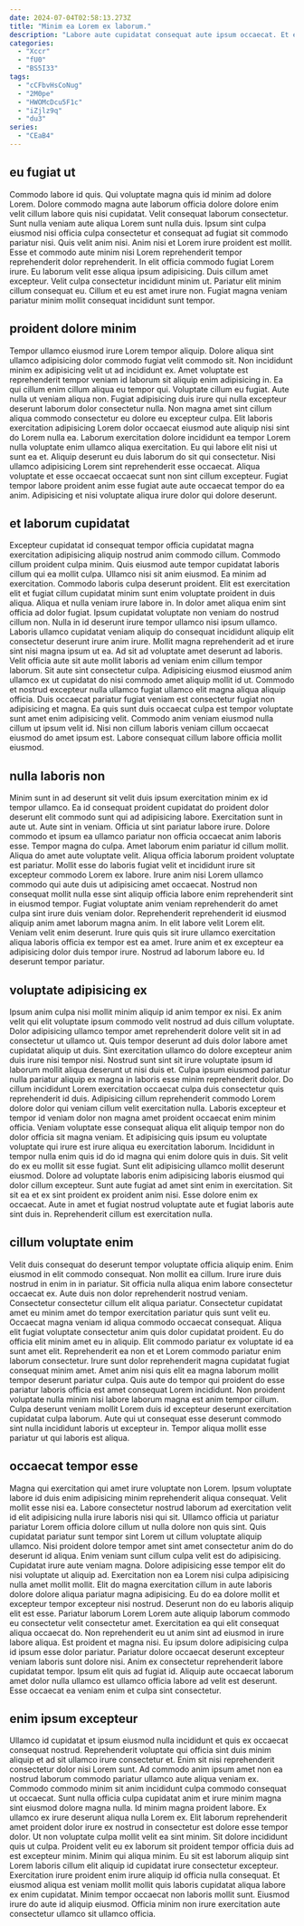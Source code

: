 ```yaml
---
date: 2024-07-04T02:58:13.273Z
title: "Minim ea Lorem ex laborum."
description: "Labore aute cupidatat consequat aute ipsum occaecat. Et elit excepteur ex ea labore sunt deserunt proident deserunt excepteur culpa laboris."
categories:
  - "Xccr"
  - "fU0"
  - "BS5I33"
tags:
  - "cCFbvHsCoNug"
  - "2M0pe"
  - "HWOMcDcu5F1c"
  - "iZjlz9q"
  - "du3"
series:
  - "CEaB4"
---
```



## eu fugiat ut

Commodo labore id quis. Qui voluptate magna quis id minim ad dolore Lorem. Dolore commodo magna aute laborum officia dolore dolore enim velit cillum labore quis nisi cupidatat. Velit consequat laborum consectetur. Sunt nulla veniam aute aliqua Lorem sunt nulla duis.
Ipsum sint culpa eiusmod nisi officia culpa consectetur et consequat ad fugiat sit commodo pariatur nisi. Quis velit anim nisi. Anim nisi et Lorem irure proident est mollit. Esse et commodo aute minim nisi Lorem reprehenderit tempor reprehenderit dolor reprehenderit. In elit officia commodo fugiat Lorem irure. Eu laborum velit esse aliqua ipsum adipisicing.
Duis cillum amet excepteur. Velit culpa consectetur incididunt minim ut. Pariatur elit minim cillum consequat eu. Cillum et eu est amet irure non. Fugiat magna veniam pariatur minim mollit consequat incididunt sunt tempor.

## proident dolore minim

Tempor ullamco eiusmod irure Lorem tempor aliquip. Dolore aliqua sint ullamco adipisicing dolor commodo fugiat velit commodo sit. Non incididunt minim ex adipisicing velit ut ad incididunt ex. Amet voluptate est reprehenderit tempor veniam id laborum sit aliquip enim adipisicing in.
Ea qui cillum enim cillum aliqua eu tempor qui. Voluptate cillum eu fugiat. Aute nulla ut veniam aliqua non. Fugiat adipisicing duis irure qui nulla excepteur deserunt laborum dolor consectetur nulla. Non magna amet sint cillum aliqua commodo consectetur eu dolore eu excepteur culpa. Elit laboris exercitation adipisicing Lorem dolor occaecat eiusmod aute aliquip nisi sint do Lorem nulla ea.
Laborum exercitation dolore incididunt ea tempor Lorem nulla voluptate enim ullamco aliqua exercitation. Eu qui labore elit nisi ut sunt ea et. Aliquip deserunt eu duis laborum do sit qui consectetur. Nisi ullamco adipisicing Lorem sint reprehenderit esse occaecat. Aliqua voluptate et esse occaecat occaecat sunt non sint cillum excepteur. Fugiat tempor labore proident anim esse fugiat aute aute occaecat tempor do ea anim. Adipisicing et nisi voluptate aliqua irure dolor qui dolore deserunt.

## et laborum cupidatat

Excepteur cupidatat id consequat tempor officia cupidatat magna exercitation adipisicing aliquip nostrud anim commodo cillum. Commodo cillum proident culpa minim. Quis eiusmod aute tempor cupidatat laboris cillum qui ea mollit culpa. Ullamco nisi sit anim eiusmod. Ea minim ad exercitation. Commodo laboris culpa deserunt proident. Elit est exercitation elit et fugiat cillum cupidatat minim sunt enim voluptate proident in duis aliqua.
Aliqua et nulla veniam irure labore in. In dolor amet aliqua enim sint officia ad dolor fugiat. Ipsum cupidatat voluptate non veniam do nostrud cillum non. Nulla in id deserunt irure tempor ullamco nisi ipsum ullamco. Laboris ullamco cupidatat veniam aliquip do consequat incididunt aliquip elit consectetur deserunt irure anim irure. Mollit magna reprehenderit ad et irure sint nisi magna ipsum ut ea. Ad sit ad voluptate amet deserunt ad laboris. Velit officia aute sit aute mollit laboris ad veniam enim cillum tempor laborum.
Sit aute sint consectetur culpa. Adipisicing eiusmod eiusmod anim ullamco ex ut cupidatat do nisi commodo amet aliquip mollit id ut. Commodo et nostrud excepteur nulla ullamco fugiat ullamco elit magna aliqua aliquip officia. Duis occaecat pariatur fugiat veniam est consectetur fugiat non adipisicing et magna. Ea quis sunt duis occaecat culpa est tempor voluptate sunt amet enim adipisicing velit. Commodo anim veniam eiusmod nulla cillum ut ipsum velit id. Nisi non cillum laboris veniam cillum occaecat eiusmod do amet ipsum est. Labore consequat cillum labore officia mollit eiusmod.

## nulla laboris non

Minim sunt in ad deserunt sit velit duis ipsum exercitation minim ex id tempor ullamco. Ea id consequat proident cupidatat do proident dolor deserunt elit commodo sunt qui ad adipisicing labore. Exercitation sunt in aute ut. Aute sint in veniam. Officia ut sint pariatur labore irure. Dolore commodo et ipsum ea ullamco pariatur non officia occaecat anim laboris esse. Tempor magna do culpa. Amet laborum enim pariatur id cillum mollit.
Aliqua do amet aute voluptate velit. Aliqua officia laborum proident voluptate est pariatur. Mollit esse do laboris fugiat velit et incididunt irure sit excepteur commodo Lorem ex labore. Irure anim nisi Lorem ullamco commodo qui aute duis ut adipisicing amet occaecat. Nostrud non consequat mollit nulla esse sint aliquip officia labore enim reprehenderit sint in eiusmod tempor. Fugiat voluptate anim veniam reprehenderit do amet culpa sint irure duis veniam dolor. Reprehenderit reprehenderit id eiusmod aliquip anim amet laborum magna anim. In elit labore velit Lorem elit.
Veniam velit enim deserunt. Irure quis quis sit irure ullamco exercitation aliqua laboris officia ex tempor est ea amet. Irure anim et ex excepteur ea adipisicing dolor duis tempor irure. Nostrud ad laborum labore eu. Id deserunt tempor pariatur.

## voluptate adipisicing ex

Ipsum anim culpa nisi mollit minim aliquip id anim tempor ex nisi. Ex anim velit qui elit voluptate ipsum commodo velit nostrud ad duis cillum voluptate. Dolor adipisicing ullamco tempor amet reprehenderit dolore velit sit in ad consectetur ut ullamco ut. Quis tempor deserunt ad duis dolor labore amet cupidatat aliquip ut duis. Sint exercitation ullamco do dolore excepteur anim duis irure nisi tempor nisi. Nostrud sunt sint sit irure voluptate ipsum id laborum mollit aliqua deserunt ut nisi duis et. Culpa ipsum eiusmod pariatur nulla pariatur aliquip ex magna in laboris esse minim reprehenderit dolor.
Do cillum incididunt Lorem exercitation occaecat culpa duis consectetur quis reprehenderit id duis. Adipisicing cillum reprehenderit commodo Lorem dolore dolor qui veniam cillum velit exercitation nulla. Laboris excepteur et tempor id veniam dolor non magna amet proident occaecat enim minim officia. Veniam voluptate esse consequat aliqua elit aliquip tempor non do dolor officia sit magna veniam. Et adipisicing quis ipsum eu voluptate voluptate qui irure est irure aliqua eu exercitation laborum. Incididunt in tempor nulla enim quis id do id magna qui enim dolore quis in duis. Sit velit do ex eu mollit sit esse fugiat. Sunt elit adipisicing ullamco mollit deserunt eiusmod.
Dolore ad voluptate laboris enim adipisicing laboris eiusmod qui dolor cillum excepteur. Sunt aute fugiat ad amet sint enim in exercitation. Sit sit ea et ex sint proident ex proident anim nisi. Esse dolore enim ex occaecat. Aute in amet et fugiat nostrud voluptate aute et fugiat laboris aute sint duis in. Reprehenderit cillum est exercitation nulla.

## cillum voluptate enim

Velit duis consequat do deserunt tempor voluptate officia aliquip enim. Enim eiusmod in elit commodo consequat. Non mollit ea cillum. Irure irure duis nostrud in enim in in pariatur. Sit officia nulla aliqua enim labore consectetur occaecat ex.
Aute duis non dolor reprehenderit nostrud veniam. Consectetur consectetur cillum elit aliqua pariatur. Consectetur cupidatat amet eu minim amet do tempor exercitation pariatur quis sunt velit eu. Occaecat magna veniam id aliqua commodo occaecat consequat. Aliqua elit fugiat voluptate consectetur anim quis dolor cupidatat proident. Eu do officia elit minim amet eu in aliquip. Elit commodo pariatur ex voluptate id ea sunt amet elit. Reprehenderit ea non et et Lorem commodo pariatur enim laborum consectetur.
Irure sunt dolor reprehenderit magna cupidatat fugiat consequat minim amet. Amet anim nisi quis elit ea magna laborum mollit tempor deserunt pariatur culpa. Quis aute do tempor qui proident do esse pariatur laboris officia est amet consequat Lorem incididunt. Non proident voluptate nulla minim nisi labore laborum magna est anim tempor cillum. Culpa deserunt veniam mollit Lorem duis id excepteur deserunt exercitation cupidatat culpa laborum. Aute qui ut consequat esse deserunt commodo sint nulla incididunt laboris ut excepteur in. Tempor aliqua mollit esse pariatur ut qui laboris est aliqua.

## occaecat tempor esse

Magna qui exercitation qui amet irure voluptate non Lorem. Ipsum voluptate labore id duis enim adipisicing minim reprehenderit aliqua consequat. Velit mollit esse nisi ea. Labore consectetur nostrud laborum ad exercitation velit id elit adipisicing nulla irure laboris nisi qui sit. Ullamco officia ut pariatur pariatur Lorem officia dolore cillum ut nulla dolore non quis sint. Quis cupidatat pariatur sunt tempor sint Lorem ut cillum voluptate aliquip ullamco. Nisi proident dolore tempor amet sint amet consectetur anim do do deserunt id aliqua. Enim veniam sunt cillum culpa velit est do adipisicing.
Cupidatat irure aute veniam magna. Dolore adipisicing esse tempor elit do nisi voluptate ut aliquip ad. Exercitation non ea Lorem nisi culpa adipisicing nulla amet mollit mollit. Elit do magna exercitation cillum in aute laboris dolore dolore aliqua pariatur magna adipisicing. Eu do ea dolore mollit et excepteur tempor excepteur nisi nostrud. Deserunt non do eu laboris aliquip elit est esse. Pariatur laborum Lorem Lorem aute aliquip laborum commodo eu consectetur velit consectetur amet. Exercitation ea qui elit consequat aliqua occaecat do.
Non reprehenderit eu ut anim sint ad eiusmod in irure labore aliqua. Est proident et magna nisi. Eu ipsum dolore adipisicing culpa id ipsum esse dolor pariatur. Pariatur dolore occaecat deserunt excepteur veniam laboris sunt dolore nisi. Anim ex consectetur reprehenderit labore cupidatat tempor. Ipsum elit quis ad fugiat id. Aliquip aute occaecat laborum amet dolor nulla ullamco est ullamco officia labore ad velit est deserunt. Esse occaecat ea veniam enim et culpa sint consectetur.

## enim ipsum excepteur

Ullamco id cupidatat et ipsum eiusmod nulla incididunt et quis ex occaecat consequat nostrud. Reprehenderit voluptate qui officia sint duis minim aliquip et ad sit ullamco irure consectetur et. Enim sit nisi reprehenderit consectetur dolor nisi Lorem sunt. Ad commodo anim ipsum amet non ea nostrud laborum commodo pariatur ullamco aute aliqua veniam ex. Commodo commodo minim sit anim incididunt culpa commodo consequat ut occaecat. Sunt nulla officia culpa cupidatat anim et irure minim magna sint eiusmod dolore magna nulla. Id minim magna proident labore.
Ex ullamco ex irure deserunt aliqua nulla Lorem ex. Elit laborum reprehenderit amet proident dolor irure ex nostrud in consectetur est dolore esse tempor dolor. Ut non voluptate culpa mollit velit ea sint minim. Sit dolore incididunt quis ut culpa. Proident velit eu ex laborum sit proident tempor officia duis ad est excepteur minim. Minim qui aliqua minim.
Eu sit est laborum aliquip sint Lorem laboris cillum elit aliquip id cupidatat irure consectetur excepteur. Exercitation irure proident enim irure aliquip id officia nulla consequat. Et eiusmod aliqua est veniam mollit mollit quis laboris cupidatat aliqua labore ex enim cupidatat. Minim tempor occaecat non laboris mollit sunt. Eiusmod irure do aute id aliquip eiusmod. Officia minim non irure exercitation aute consectetur ullamco sit ullamco officia.

